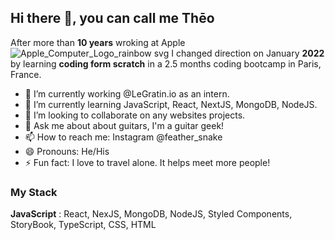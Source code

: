 ## Hi there 👋, you can call me **Thēo**

After more than **10 years** wroking at Apple ![Apple_Computer_Logo_rainbow svg](https://user-images.githubusercontent.com/95190308/172063665-1b50c114-61d5-4f87-8e47-64097eb87d01.png)  I changed direction on January **2022** by learning **coding form scratch** in a 2.5 months coding bootcamp in Paris, France.

- 🔭 I’m currently working @LeGratin.io as an intern.
- 🌱 I’m currently learning JavaScript, React, NextJS, MongoDB, NodeJS.
- 👯 I’m looking to collaborate on any websites projects.
- 💬 Ask me about about guitars, I'm a guitar geek!
- 📫 How to reach me: Instagram @feather_snake
- 😄 Pronouns: He/His
- ⚡ Fun fact: I love to travel alone. It helps meet more people!


### My Stack

**JavaScript** : React, NexJS, MongoDB, NodeJS, Styled Components, StoryBook, TypeScript, CSS, HTML
